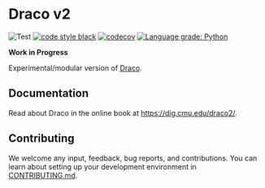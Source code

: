 # Draco v2

![Test](https://github.com/cmudig/draco2/workflows/Test/badge.svg)
[![code style black](https://img.shields.io/badge/code%20style-black-000000.svg)](https://github.com/psf/black)
[![codecov](https://codecov.io/gh/cmudig/draco2/branch/main/graph/badge.svg)](https://codecov.io/gh/cmudig/draco2)
[![Language grade: Python](https://img.shields.io/lgtm/grade/python/g/cmudig/draco2.svg?logo=lgtm&logoWidth=18)](https://lgtm.com/projects/g/cmudig/draco2/context:python)

**Work in Progress**

Experimental/modular version of [Draco](https://github.com/uwdata/draco).

## Documentation

Read about Draco in the online book at https://dig.cmu.edu/draco2/.

## Contributing

We welcome any input, feedback, bug reports, and contributions. You can learn about setting up your development environment in [CONTRIBUTING.md](https://github.com/cmudig/draco2/blob/main/CONTRIBUTING.md).

